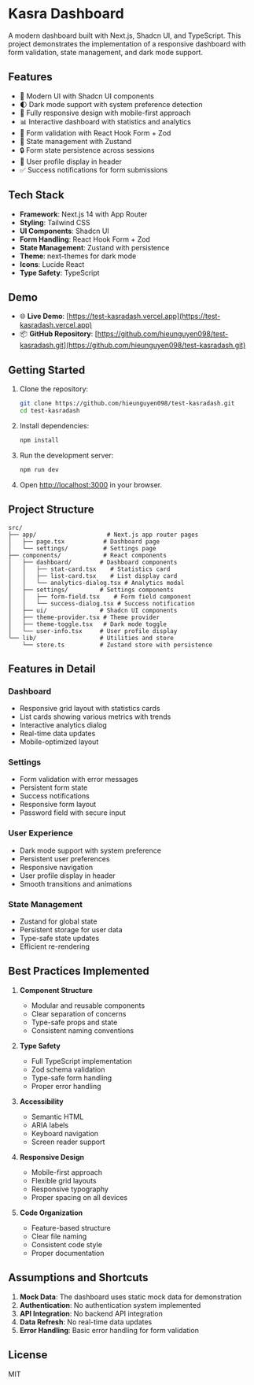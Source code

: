 # Kasra Dashboard

A modern dashboard built with Next.js, Shadcn UI, and TypeScript. This project demonstrates the implementation of a responsive dashboard with form validation, state management, and dark mode support.

## Features

- 🎨 Modern UI with Shadcn UI components
- 🌓 Dark mode support with system preference detection
- 📱 Fully responsive design with mobile-first approach
- 📊 Interactive dashboard with statistics and analytics
- 📝 Form validation with React Hook Form + Zod
- 💾 State management with Zustand
- 🔒 Form state persistence across sessions
- 👤 User profile display in header
- ✅ Success notifications for form submissions

## Tech Stack

- **Framework**: Next.js 14 with App Router
- **Styling**: Tailwind CSS
- **UI Components**: Shadcn UI
- **Form Handling**: React Hook Form + Zod
- **State Management**: Zustand with persistence
- **Theme**: next-themes for dark mode
- **Icons**: Lucide React
- **Type Safety**: TypeScript

## Demo

- 🌐 **Live Demo**: [https://test-kasradash.vercel.app](https://test-kasradash.vercel.app)
- 📦 **GitHub Repository**: [https://github.com/hieunguyen098/test-kasradash.git](https://github.com/hieunguyen098/test-kasradash.git)

## Getting Started

1. Clone the repository:

   ```bash
   git clone https://github.com/hieunguyen098/test-kasradash.git
   cd test-kasradash
   ```

2. Install dependencies:

   ```bash
   npm install
   ```

3. Run the development server:

   ```bash
   npm run dev
   ```

4. Open [http://localhost:3000](http://localhost:3000) in your browser.

## Project Structure

```
src/
├── app/                    # Next.js app router pages
│   ├── page.tsx           # Dashboard page
│   └── settings/          # Settings page
├── components/            # React components
│   ├── dashboard/        # Dashboard components
│   │   ├── stat-card.tsx    # Statistics card
│   │   ├── list-card.tsx    # List display card
│   │   └── analytics-dialog.tsx # Analytics modal
│   ├── settings/         # Settings components
│   │   ├── form-field.tsx    # Form field component
│   │   └── success-dialog.tsx # Success notification
│   ├── ui/               # Shadcn UI components
│   ├── theme-provider.tsx # Theme provider
│   ├── theme-toggle.tsx   # Dark mode toggle
│   └── user-info.tsx     # User profile display
└── lib/                  # Utilities and store
    └── store.ts          # Zustand store with persistence
```

## Features in Detail

### Dashboard

- Responsive grid layout with statistics cards
- List cards showing various metrics with trends
- Interactive analytics dialog
- Real-time data updates
- Mobile-optimized layout

### Settings

- Form validation with error messages
- Persistent form state
- Success notifications
- Responsive form layout
- Password field with secure input

### User Experience

- Dark mode support with system preference
- Persistent user preferences
- Responsive navigation
- User profile display in header
- Smooth transitions and animations

### State Management

- Zustand for global state
- Persistent storage for user data
- Type-safe state updates
- Efficient re-rendering

## Best Practices Implemented

1. **Component Structure**

   - Modular and reusable components
   - Clear separation of concerns
   - Type-safe props and state
   - Consistent naming conventions

2. **Type Safety**

   - Full TypeScript implementation
   - Zod schema validation
   - Type-safe form handling
   - Proper error handling

3. **Accessibility**

   - Semantic HTML
   - ARIA labels
   - Keyboard navigation
   - Screen reader support

4. **Responsive Design**

   - Mobile-first approach
   - Flexible grid layouts
   - Responsive typography
   - Proper spacing on all devices

5. **Code Organization**
   - Feature-based structure
   - Clear file naming
   - Consistent code style
   - Proper documentation

## Assumptions and Shortcuts

1. **Mock Data**: The dashboard uses static mock data for demonstration
2. **Authentication**: No authentication system implemented
3. **API Integration**: No backend API integration
4. **Data Refresh**: No real-time data updates
5. **Error Handling**: Basic error handling for form validation

## License

MIT

